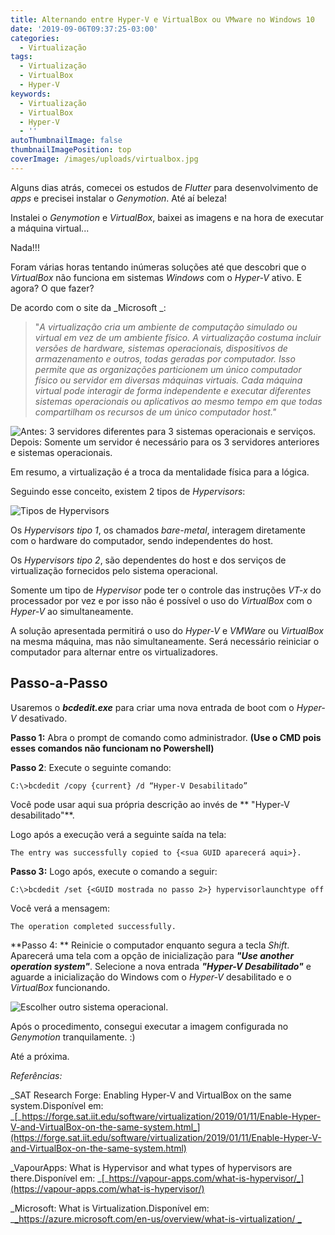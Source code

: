 ```yaml
---
title: Alternando entre Hyper-V e VirtualBox ou VMware no Windows 10
date: '2019-09-06T09:37:25-03:00'
categories:
  - Virtualização
tags:
  - Virtualização
  - VirtualBox
  - Hyper-V
keywords:
  - Virtualização
  - VirtualBox
  - Hyper-V
  - ''
autoThumbnailImage: false
thumbnailImagePosition: top
coverImage: /images/uploads/virtualbox.jpg
---
```

Alguns dias atrás, comecei os estudos de _Flutter_ para desenvolvimento de _apps_ e precisei instalar o _Genymotion_. Até aí beleza!

Instalei o _Genymotion_ e _VirtualBox_, baixei as imagens e na hora de executar a máquina virtual...

Nada!!!

Foram várias horas tentando inúmeras soluções até que descobri que o _VirtualBox_ não funciona em sistemas _Windows_ com o _Hyper-V_ ativo.  E agora? O que fazer?

De acordo com o site da _Microsoft _: 

> "_A virtualização cria um ambiente de computação simulado ou virtual em vez de um ambiente físico. A virtualização costuma incluir versões de hardware, sistemas operacionais, dispositivos de armazenamento e outros, todas geradas por computador. Isso permite que as organizações particionem um único computador físico ou servidor em diversas máquinas virtuais. Cada máquina virtual pode interagir de forma independente e executar diferentes sistemas operacionais ou aplicativos ao mesmo tempo em que todas compartilham os recursos de um único computador host."_

![Antes: 3 servidores diferentes para 3 sistemas operacionais e serviços. Depois: Somente um servidor é necessário para os 3 servidores anteriores e sistemas operacionais.](/images/uploads/virtualization.jpg)

Em resumo, a virtualização é a troca da mentalidade física para a lógica.

Seguindo esse conceito, existem 2 tipos de _Hypervisors_:

![Tipos de Hypervisors](/images/uploads/typesofhypervisors.jpg)

Os _Hypervisors tipo 1_, os chamados _bare-metal_, interagem diretamente com o hardware do computador, sendo independentes do host.

Os _Hypervisors  tipo 2_, são dependentes do host e dos serviços de virtualização fornecidos pelo sistema operacional. 

Somente um tipo de _Hypervisor_ pode ter o controle das instruções _VT-x_ do processador por vez e por isso não é possível o uso do _VirtualBox_ com o _Hyper-V_ ao simultaneamente.

A solução apresentada permitirá o uso do _Hyper-V_ e _VMWare_ ou _VirtualBox_ na mesma máquina, mas não simultaneamente. Será necessário reiniciar o computador para alternar entre os virtualizadores.

## Passo-a-Passo

Usaremos o **_bcdedit.exe_** para criar uma nova entrada de boot com o _Hyper-V_ desativado.

**Passo 1:** Abra o prompt de comando como administrador. **(Use o CMD pois esses comandos não funcionam no Powershell)**

**Passo 2**: Execute o seguinte comando: 

```
C:\>bcdedit /copy {current} /d “Hyper-V Desabilitado”
```

Você pode usar aqui sua própria descrição ao invés de ** "Hyper-V desabilitado"**. 

Logo após a execução verá a seguinte saída na tela:

```
The entry was successfully copied to {<sua GUID aparecerá aqui>}.
```

**Passo 3:**  Logo após, execute o comando a seguir:

```
C:\>bcdedit /set {<GUID mostrada no passo 2>} hypervisorlaunchtype off
```

Você verá a mensagem:

```
The operation completed successfully.
```

**Passo 4: ** Reinicie o computador enquanto segura a tecla _Shift_. Aparecerá uma tela com a opção de inicialização para **_"Use another operation system"_**.  Selecione a nova entrada **_"Hyper-V Desabilitado"_** e aguarde a inicialização do Windows com o _Hyper-V_ desabilitado e o _VirtualBox_ funcionando.

![Escolher outro sistema operacional.](/images/uploads/use-another-operating-system.jpg)

Após o procedimento, consegui executar a imagem configurada no _Genymotion_ tranquilamente. :)

Até a próxima.

_Referências:_

_SAT Research Forge: Enabling Hyper-V and VirtualBox on the same system.Disponível em: _[_https://forge.sat.iit.edu/software/virtualization/2019/01/11/Enable-Hyper-V-and-VirtualBox-on-the-same-system.html_](https://forge.sat.iit.edu/software/virtualization/2019/01/11/Enable-Hyper-V-and-VirtualBox-on-the-same-system.html)

_VapourApps: What is Hypervisor and what types of hypervisors are there.Disponível em: _[_https://vapour-apps.com/what-is-hypervisor/_](https://vapour-apps.com/what-is-hypervisor/)

_Microsoft: What is Virtualization.Disponível em: _[_https://azure.microsoft.com/en-us/overview/what-is-virtualization/ _](https://azure.microsoft.com/en-us/overview/what-is-virtualization/)
